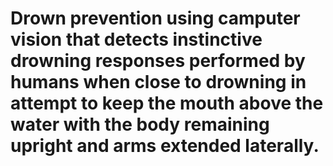 # Drown prevention using camputer vision that detects instinctive drowning responses performed by humans when close to drowning in attempt to keep the mouth above the water with the body remaining upright and arms extended laterally. 
